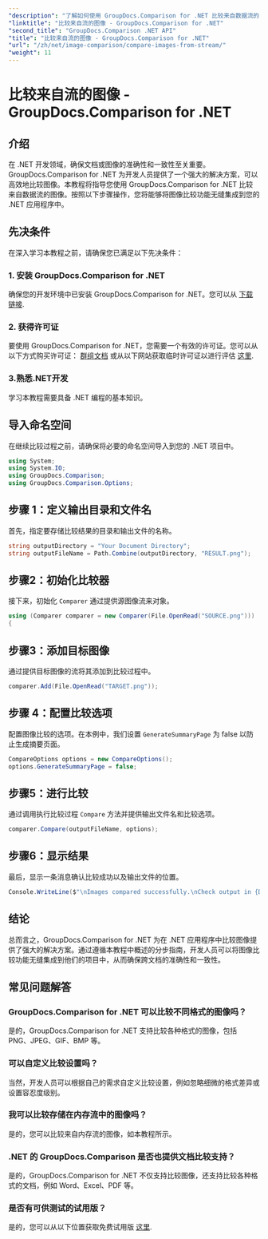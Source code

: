 ```yaml
---
"description": "了解如何使用 GroupDocs.Comparison for .NET 比较来自数据流的图像。无缝集成到 .NET 应用程序的分步指南。"
"linktitle": "比较来自流的图像 - GroupDocs.Comparison for .NET"
"second_title": "GroupDocs.Comparison .NET API"
"title": "比较来自流的图像 - GroupDocs.Comparison for .NET"
"url": "/zh/net/image-comparison/compare-images-from-stream/"
"weight": 11
---
```


# 比较来自流的图像 - GroupDocs.Comparison for .NET

## 介绍
在 .NET 开发领域，确保文档或图像的准确性和一致性至关重要。GroupDocs.Comparison for .NET 为开发人员提供了一个强大的解决方案，可以高效地比较图像。本教程将指导您使用 GroupDocs.Comparison for .NET 比较来自数据流的图像。按照以下步骤操作，您将能够将图像比较功能无缝集成到您的 .NET 应用程序中。
## 先决条件
在深入学习本教程之前，请确保您已满足以下先决条件：
### 1. 安装 GroupDocs.Comparison for .NET
确保您的开发环境中已安装 GroupDocs.Comparison for .NET。您可以从 [下载链接](https://releases。groupdocs.com/comparison/net/).
### 2. 获得许可证
要使用 GroupDocs.Comparison for .NET，您需要一个有效的许可证。您可以从以下方式购买许可证： [群组文档](https://purchase.groupdocs.com/buy) 或从以下网站获取临时许可证以进行评估 [这里](https://purchase。groupdocs.com/temporary-license/).
### 3.熟悉.NET开发
学习本教程需要具备 .NET 编程的基本知识。

## 导入命名空间
在继续比较过程之前，请确保将必要的命名空间导入到您的 .NET 项目中。 
```csharp
using System;
using System.IO;
using GroupDocs.Comparison;
using GroupDocs.Comparison.Options;
```
## 步骤 1：定义输出目录和文件名
首先，指定要存储比较结果的目录和输出文件的名称。
```csharp
string outputDirectory = "Your Document Directory";
string outputFileName = Path.Combine(outputDirectory, "RESULT.png");
```
## 步骤2：初始化比较器
接下来，初始化 `Comparer` 通过提供源图像流来对象。
```csharp
using (Comparer comparer = new Comparer(File.OpenRead("SOURCE.png")))
{
```
## 步骤3：添加目标图像
通过提供目标图像的流将其添加到比较过程中。
```csharp
comparer.Add(File.OpenRead("TARGET.png"));
```
## 步骤 4：配置比较选项
配置图像比较的选项。在本例中，我们设置 `GenerateSummaryPage` 为 false 以防止生成摘要页面。
```csharp
CompareOptions options = new CompareOptions();
options.GenerateSummaryPage = false;
```
## 步骤5：进行比较
通过调用执行比较过程 `Compare` 方法并提供输出文件名和比较选项。
```csharp
comparer.Compare(outputFileName, options);
```
## 步骤6：显示结果
最后，显示一条消息确认比较成功以及输出文件的位置。
```csharp
Console.WriteLine($"\nImages compared successfully.\nCheck output in {Directory.GetCurrentDirectory()}.");
```

## 结论
总而言之，GroupDocs.Comparison for .NET 为在 .NET 应用程序中比较图像提供了强大的解决方案。通过遵循本教程中概述的分步指南，开发人员可以将图像比较功能无缝集成到他们的项目中，从而确保跨文档的准确性和一致性。
## 常见问题解答
### GroupDocs.Comparison for .NET 可以比较不同格式的图像吗？
是的，GroupDocs.Comparison for .NET 支持比较各种格式的图像，包括 PNG、JPEG、GIF、BMP 等。
### 可以自定义比较设置吗？
当然，开发人员可以根据自己的需求自定义比较设置，例如忽略细微的格式差异或设置容忍度级别。
### 我可以比较存储在内存流中的图像吗？
是的，您可以比较来自内存流的图像，如本教程所示。
### .NET 的 GroupDocs.Comparison 是否也提供文档比较支持？
是的，GroupDocs.Comparison for .NET 不仅支持比较图像，还支持比较各种格式的文档，例如 Word、Excel、PDF 等。
### 是否有可供测试的试用版？
是的，您可以从以下位置获取免费试用版 [这里](https://releases。groupdocs.com/).